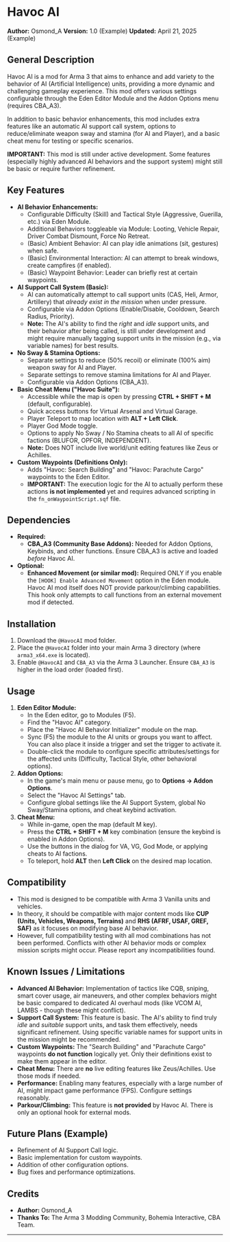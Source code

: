 # Havoc AI

**Author:** Osmond_A
**Version:** 1.0 (Example)
**Updated:** April 21, 2025 (Example)

## General Description

Havoc AI is a mod for Arma 3 that aims to enhance and add variety to the behavior of AI (Artificial Intelligence) units, providing a more dynamic and challenging gameplay experience. This mod offers various settings configurable through the Eden Editor Module and the Addon Options menu (requires CBA_A3).

In addition to basic behavior enhancements, this mod includes extra features like an automatic AI support call system, options to reduce/eliminate weapon sway and stamina (for AI and Player), and a basic cheat menu for testing or specific scenarios.

**IMPORTANT:** This mod is still under active development. Some features (especially highly advanced AI behaviors and the support system) might still be basic or require further refinement.

## Key Features

* **AI Behavior Enhancements:**
    * Configurable Difficulty (Skill) and Tactical Style (Aggressive, Guerilla, etc.) via Eden Module.
    * Additional Behaviors toggleable via Module: Looting, Vehicle Repair, Driver Combat Dismount, Force No Retreat.
    * (Basic) Ambient Behavior: AI can play idle animations (sit, gestures) when safe.
    * (Basic) Environmental Interaction: AI can attempt to break windows, create campfires (if enabled).
    * (Basic) Waypoint Behavior: Leader can briefly rest at certain waypoints.
* **AI Support Call System (Basic):**
    * AI can automatically attempt to call support units (CAS, Heli, Armor, Artillery) that *already exist in the mission* when under pressure.
    * Configurable via Addon Options (Enable/Disable, Cooldown, Search Radius, Priority).
    * **Note:** The AI's ability to find the *right* and *idle* support units, and their behavior after being called, is still under development and might require manually tagging support units in the mission (e.g., via variable names) for best results.
* **No Sway & Stamina Options:**
    * Separate settings to reduce (50% recoil) or eliminate (100% aim) weapon sway for AI and Player.
    * Separate settings to remove stamina limitations for AI and Player.
    * Configurable via Addon Options (CBA_A3).
* **Basic Cheat Menu ("Havoc Suite"):**
    * Accessible while the map is open by pressing **CTRL + SHIFT + M** (default, configurable).
    * Quick access buttons for Virtual Arsenal and Virtual Garage.
    * Player Teleport to map location with **ALT + Left Click**.
    * Player God Mode toggle.
    * Options to apply No Sway / No Stamina cheats to all AI of specific factions (BLUFOR, OPFOR, INDEPENDENT).
    * **Note:** Does NOT include live world/unit editing features like Zeus or Achilles.
* **Custom Waypoints (Definitions Only):**
    * Adds "Havoc: Search Building" and "Havoc: Parachute Cargo" waypoints to the Eden Editor.
    * **IMPORTANT:** The execution logic for the AI to actually perform these actions **is not implemented** yet and requires advanced scripting in the `fn_onWaypointScript.sqf` file.

## Dependencies

* **Required:**
    * **CBA_A3 (Community Base Addons):** Needed for Addon Options, Keybinds, and other functions. Ensure CBA_A3 is active and loaded *before* Havoc AI.
* **Optional:**
    * **Enhanced Movement (or similar mod):** Required ONLY if you enable the `[HOOK] Enable Advanced Movement` option in the Eden module. Havoc AI mod itself does NOT provide parkour/climbing capabilities. This hook only attempts to call functions from an external movement mod if detected.

## Installation

1.  Download the `@HavocAI` mod folder.
2.  Place the `@HavocAI` folder into your main Arma 3 directory (where `arma3_x64.exe` is located).
3.  Enable `@HavocAI` and `CBA_A3` via the Arma 3 Launcher. Ensure `CBA_A3` is higher in the load order (loaded first).

## Usage

1.  **Eden Editor Module:**
    * In the Eden editor, go to Modules (F5).
    * Find the "Havoc AI" category.
    * Place the "Havoc AI Behavior Initializer" module on the map.
    * Sync (F5) the module to the AI units or groups you want to affect. You can also place it inside a trigger and set the trigger to activate it.
    * Double-click the module to configure specific attributes/settings for the affected units (Difficulty, Tactical Style, other behavioral options).
2.  **Addon Options:**
    * In the game's main menu or pause menu, go to **Options -> Addon Options**.
    * Select the "Havoc AI Settings" tab.
    * Configure global settings like the AI Support System, global No Sway/Stamina options, and cheat keybind activation.
3.  **Cheat Menu:**
    * While in-game, open the map (default M key).
    * Press the **CTRL + SHIFT + M** key combination (ensure the keybind is enabled in Addon Options).
    * Use the buttons in the dialog for VA, VG, God Mode, or applying cheats to AI factions.
    * To teleport, hold **ALT** then **Left Click** on the desired map location.

## Compatibility

* This mod is designed to be compatible with Arma 3 Vanilla units and vehicles.
* In theory, it should be compatible with major content mods like **CUP (Units, Vehicles, Weapons, Terrains)** and **RHS (AFRF, USAF, GREF, SAF)** as it focuses on modifying base AI behavior.
* However, full compatibility testing with all mod combinations has not been performed. Conflicts with other AI behavior mods or complex mission scripts might occur. Please report any incompatibilities found.

## Known Issues / Limitations

* **Advanced AI Behavior:** Implementation of tactics like CQB, sniping, smart cover usage, air maneuvers, and other complex behaviors might be basic compared to dedicated AI overhaul mods (like VCOM AI, LAMBS - though these might conflict).
* **Support Call System:** This feature is basic. The AI's ability to find truly *idle* and *suitable* support units, and task them effectively, needs significant refinement. Using specific variable names for support units in the mission might be recommended.
* **Custom Waypoints:** The "Search Building" and "Parachute Cargo" waypoints **do not function** logically yet. Only their definitions exist to make them appear in the editor.
* **Cheat Menu:** There are **no** live editing features like Zeus/Achilles. Use those mods if needed.
* **Performance:** Enabling many features, especially with a large number of AI, might impact game performance (FPS). Configure settings reasonably.
* **Parkour/Climbing:** This feature is **not provided** by Havoc AI. There is only an optional hook for external mods.

## Future Plans (Example)

* Refinement of AI Support Call logic.
* Basic implementation for custom waypoints.
* Addition of other configuration options.
* Bug fixes and performance optimizations.

## Credits

* **Author:** Osmond_A
* **Thanks To:** The Arma 3 Modding Community, Bohemia Interactive, CBA Team.

---